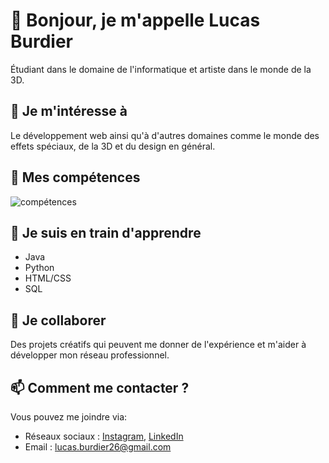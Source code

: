 <h1>👋 Bonjour, je m'appelle Lucas Burdier</h1>
<p>Étudiant dans le domaine de l'informatique et artiste dans le monde de la 3D.</p>

<h2>👀 Je m'intéresse à</h2>
<p>Le développement web ainsi qu'à d'autres domaines comme le monde des effets spéciaux, de la 3D et du design en général.</p>

<h2>💪 Mes compétences</h2>
<img src="https://github.com/lburdier/lburdier/assets/156812285/5d046b31-5fcd-47a1-849d-b8e58f5887ab" alt="compétences">

<h2>🌱 Je suis en train d'apprendre</h2>
<ul>
    <li>Java</li>
    <li>Python</li>
    <li>HTML/CSS</li>
    <li>SQL</li>
</ul>

<h2>💞️ Je collaborer</h2>
<p>Des projets créatifs qui peuvent me donner de l'expérience et m'aider à développer mon réseau professionnel.</p>

<h2>📫 Comment me contacter ?</h2>
<p>Vous pouvez me joindre via:</p>
<ul>
    <li>Réseaux sociaux : <a href="https://www.instagram.com/luki_prox/" target="_blank">Instagram</a>, <a href="https://www.linkedin.com/in/lucasburdier/" target="_blank">LinkedIn</a></li>
    <li>Email : <a href="mailto:lucas.burdier26@gmail.com">lucas.burdier26@gmail.com</a></li>
</ul>
